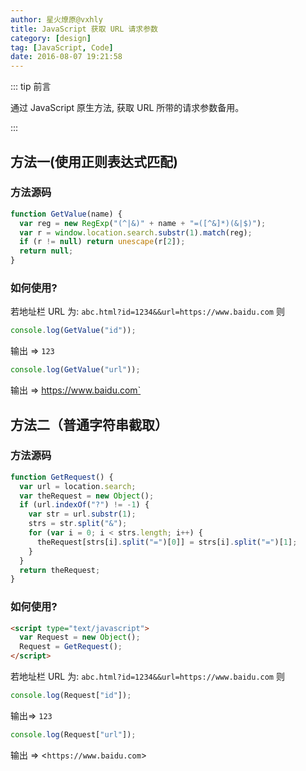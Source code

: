 ```yaml
---
author: 星火燎原@vxhly
title: JavaScript 获取 URL 请求参数
category: [design]
tag: [JavaScript, Code]
date: 2016-08-07 19:21:58
---
```


::: tip 前言

通过 JavaScript 原生方法, 获取 URL 所带的请求参数备用。

:::

<!-- more -->

## 方法一(使用正则表达式匹配)

### 方法源码

```js
function GetValue(name) {
  var reg = new RegExp("(^|&)" + name + "=([^&]*)(&|$)");
  var r = window.location.search.substr(1).match(reg);
  if (r != null) return unescape(r[2]);
  return null;
}
```

### 如何使用?

若地址栏 URL 为: `abc.html?id=1234&&url=https://www.baidu.com` 则

```js
console.log(GetValue("id"));
```

输出 => `123`

```js
console.log(GetValue("url"));
```

输出 => <https://www.baidu.com`>

## 方法二（普通字符串截取）

### 方法源码

```js
function GetRequest() {
  var url = location.search;
  var theRequest = new Object();
  if (url.indexOf("?") != -1) {
    var str = url.substr(1);
    strs = str.split("&");
    for (var i = 0; i < strs.length; i++) {
      theRequest[strs[i].split("=")[0]] = strs[i].split("=")[1];
    }
  }
  return theRequest;
}
```

### 如何使用?

```html
<script type="text/javascript">
  var Request = new Object();
  Request = GetRequest();
</script>
```

若地址栏 URL 为: `abc.html?id=1234&&url=https://www.baidu.com` 则

```js
console.log(Request["id"]);
```

输出=> `123`

```js
console.log(Request["url"]);
```

输出 => <`https://www.baidu.com`>
